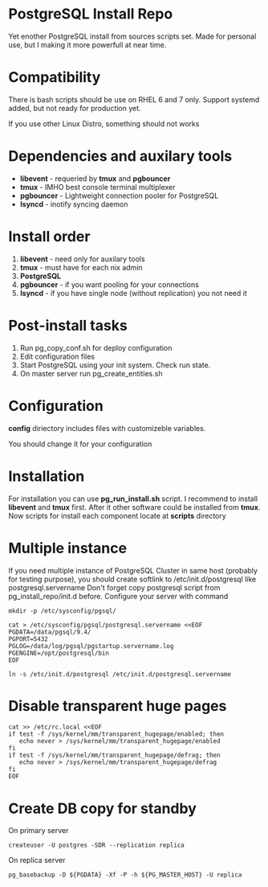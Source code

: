 # PostgreSQL Install Repo
Yet enother PostgreSQL install from sources scripts set.
Made for personal use, but I making it more powerfull at near time.

# Compatibility
There is bash scripts should be use on RHEL 6 and 7 only.
Support systemd added, but not ready for production yet.

If you use other Linux Distro, something should not works

# Dependencies and auxilary tools
* __libevent__ - requeried by __tmux__ and __pgbouncer__
* __tmux__ - IMHO best console terminal multiplexer
* __pgbouncer__ - Lightweight connection pooler for PostgreSQL
* __lsyncd__ - inotify syncing daemon

# Install order
1. __libevent__ - need only for auxilary tools
2. __tmux__ - must have for each nix admin
3. __PostgreSQL__
4. __pgbouncer__ - if you want pooling for your connections
5. __lsyncd__ - if you have single node (without replication) you not need it

# Post-install tasks
1. Run pg_copy_conf.sh for deploy configuration
2. Edit configuration files
3. Start PostgreSQL using your init system. Check run state.
4. On master server run pg_create_entities.sh

# Configuration
__config__ diriectory includes files with customizeble variables.

You should change it for your configuration 

# Installation
For installation you can use __pg_run_install.sh__ script.
I recommend to install __libevent__ and __tmux__ first.
After it other software could be installed from __tmux__.
Now scripts for install each component locate at __scripts__ directory

# Multiple instance
If you need multiple instance of PostgreSQL Cluster in same host (probably for testing purpose), you should create softlink to /etc/init.d/postgresql like postgresql.servername
Don't forget copy postgresql script from pg_install_repo/init.d before. Configure your server with command 
```
mkdir -p /etc/sysconfig/pgsql/

cat > /etc/sysconfig/pgsql/postgresql.servername <<EOF
PGDATA=/data/pgsql/9.4/
PGPORT=5432
PGLOG=/data/log/pgsql/pgstartup.servername.log
PGENGINE=/opt/postgresql/bin
EOF

ln -s /etc/init.d/postgresql /etc/init.d/postgresql.servername

```

# Disable transparent huge pages

```
cat >> /etc/rc.local <<EOF
if test -f /sys/kernel/mm/transparent_hugepage/enabled; then
   echo never > /sys/kernel/mm/transparent_hugepage/enabled
fi
if test -f /sys/kernel/mm/transparent_hugepage/defrag; then
   echo never > /sys/kernel/mm/transparent_hugepage/defrag
fi
EOF

```

# Create DB copy for standby
On primary server
```
createuser -U postgres -SDR --replication replica
```
On replica server
```
pg_basebackup -D ${PGDATA} -Xf -P -h ${PG_MASTER_HOST} -U replica
```

